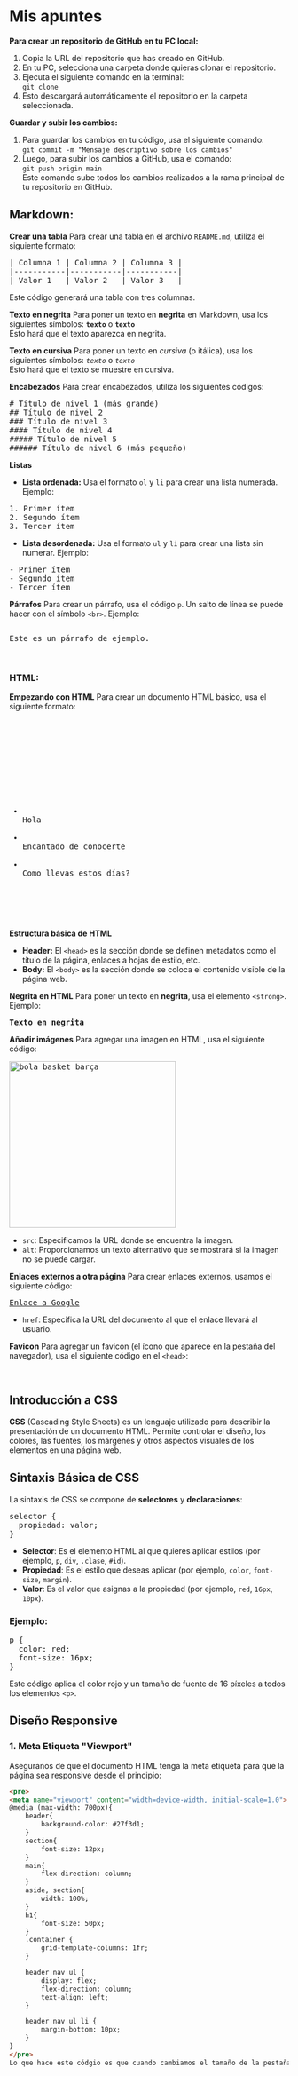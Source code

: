 # Mis apuntes

<strong>Para crear un repositorio de GitHub en tu PC local:</strong>
1. Copia la URL del repositorio que has creado en GitHub.
2. En tu PC, selecciona una carpeta donde quieras clonar el repositorio.
3. Ejecuta el siguiente comando en la terminal:  
   <code>git clone <URL del repositorio de GitHub></code>
4. Esto descargará automáticamente el repositorio en la carpeta seleccionada.

<strong>Guardar y subir los cambios:</strong>
1. Para guardar los cambios en tu código, usa el siguiente comando:  
   <code>git commit -m "Mensaje descriptivo sobre los cambios"</code>
2. Luego, para subir los cambios a GitHub, usa el comando:  
   <code>git push origin main</code>  
   Este comando sube todos los cambios realizados a la rama principal de tu repositorio en GitHub.

<h2>Markdown:</h2>
<strong>Crear una tabla</strong>
Para crear una tabla en el archivo <code>README.md</code>, utiliza el siguiente formato:

<pre>
| Columna 1 | Columna 2 | Columna 3 |
|-----------|-----------|-----------|
| Valor 1   | Valor 2   | Valor 3   |
</pre>
Este código generará una tabla con tres columnas.

<strong>Texto en negrita</strong>
Para poner un texto en <strong>negrita</strong> en Markdown, usa los siguientes símbolos:
<code>**texto**</code> o <code>__texto__</code>  
Esto hará que el texto aparezca en negrita.

<strong>Texto en cursiva</strong>
Para poner un texto en <em>cursiva</em> (o itálica), usa los siguientes símbolos:
<code>*texto*</code> o <code>_texto_</code>  
Esto hará que el texto se muestre en cursiva.

<strong>Encabezados</strong>
Para crear encabezados, utiliza los siguientes códigos:

<pre>
# Título de nivel 1 (más grande)
## Título de nivel 2
### Título de nivel 3
#### Título de nivel 4
##### Título de nivel 5
###### Título de nivel 6 (más pequeño)
</pre>

<strong>Listas</strong>
- <strong>Lista ordenada:</strong> Usa el formato <code>ol</code> y <code>li</code> para crear una lista numerada. Ejemplo:

<pre>
1. Primer ítem
2. Segundo ítem
3. Tercer ítem
</pre>

- <strong>Lista desordenada:</strong> Usa el formato <code>ul</code> y <code>li</code> para crear una lista sin numerar. Ejemplo:

<pre>
- Primer ítem
- Segundo ítem
- Tercer ítem
</pre>

<strong>Párrafos</strong>
Para crear un párrafo, usa el código <code>p</code>. Un salto de línea se puede hacer con el símbolo <code>&lt;br&gt;</code>. Ejemplo:

<pre>
<p>Este es un párrafo de ejemplo.</p>
</pre>

<h3>HTML:</h3>
<strong>Empezando con HTML</strong>
Para crear un documento HTML básico, usa el siguiente formato:

<pre>
<!DOCTYPE html>
<html lang="es">
<head>
    <meta charset="UTF-8">
    <meta name="viewport" content="width=device-width, initial-scale=1.0">
    <title>Título de la página</title>
</head>
<body>
<ul>
<li>
Hola
</li>
<li>
Encantado de conocerte
</li>
<li>
Como llevas estos días?
</li>
</ul>
</body>
</html>
</pre>

<strong>Estructura básica de HTML</strong>
- **Header:** El <code>&lt;head&gt;</code> es la sección donde se definen metadatos como el título de la página, enlaces a hojas de estilo, etc.
- **Body:** El <code>&lt;body&gt;</code> es la sección donde se coloca el contenido visible de la página web.

<strong>Negrita en HTML</strong>
Para poner un texto en <strong>negrita</strong>, usa el elemento <code>&lt;strong&gt;</code>. Ejemplo:

<pre>
<strong>Texto en negrita</strong>
</pre>

<strong>Añadir imágenes</strong>
Para agregar una imagen en HTML, usa el siguiente código:

<pre>
<img src="./img/bola basket barça.jpg" alt="bola basket barça" width="300">
</pre>
- <code>src</code>: Especificamos la URL donde se encuentra la imagen.
- <code>alt</code>: Proporcionamos un texto alternativo que se mostrará si la imagen no se puede cargar.

<strong>Enlaces externos a otra página</strong>
Para crear enlaces externos, usamos el siguiente código:

<pre>
<a href="www.google.es">Enlace a Google</a>
</pre>
- <code>href</code>: Especifica la URL del documento al que el enlace llevará al usuario.

<strong>Favicon</strong>
Para agregar un favicon (el ícono que aparece en la pestaña del navegador), usa el siguiente código en el <code>&lt;head&gt;</code>:

<pre>
<link rel="icon" type="image/png" href="URL del favicon">
</pre>

<h2>Introducción a CSS</h2>
<strong>CSS</strong> (Cascading Style Sheets) es un lenguaje utilizado para describir la presentación de un documento HTML. Permite controlar el diseño, los colores, las fuentes, los márgenes y otros aspectos visuales de los elementos en una página web.

<h2>Sintaxis Básica de CSS</h2>
La sintaxis de CSS se compone de <strong>selectores</strong> y <strong>declaraciones</strong>: 

<pre>
selector {
  propiedad: valor;
}
</pre>

- **Selector**: Es el elemento HTML al que quieres aplicar estilos (por ejemplo, <code>p</code>, <code>div</code>, <code>.clase</code>, <code>#id</code>).
- **Propiedad**: Es el estilo que deseas aplicar (por ejemplo, <code>color</code>, <code>font-size</code>, <code>margin</code>).
- **Valor**: Es el valor que asignas a la propiedad (por ejemplo, <code>red</code>, <code>16px</code>, <code>10px</code>).

<h3>Ejemplo:</h3>

<pre>
p {
  color: red;
  font-size: 16px;
}
</pre>
Este código aplica el color rojo y un tamaño de fuente de 16 píxeles a todos los elementos <code>&lt;p&gt;</code>.

<h2>Diseño Responsive</h2>

<h3>1. Meta Etiqueta "Viewport"</h3>

Aseguranos de que el documento HTML tenga la meta etiqueta para que la página sea responsive desde el principio:

```html
<pre>
<meta name="viewport" content="width=device-width, initial-scale=1.0">
@media (max-width: 700px){
    header{
        background-color: #27f3d1;
    }
    section{
        font-size: 12px;
    }
    main{
        flex-direction: column;
    }
    aside, section{
        width: 100%;
    }
    h1{
        font-size: 50px;
    }
    .container {
        grid-template-columns: 1fr;
    }

    header nav ul {
        display: flex;
        flex-direction: column;
        text-align: left;
    }

    header nav ul li {
        margin-bottom: 10px;
    }
}
</pre>
Lo que hace este códgio es que cuando cambiamos el tamaño de la pestaña de la página web, esta llegue a un punto en donde todo cambia de forma, color, color de fondo, etc. donde ya no se mueva más.
